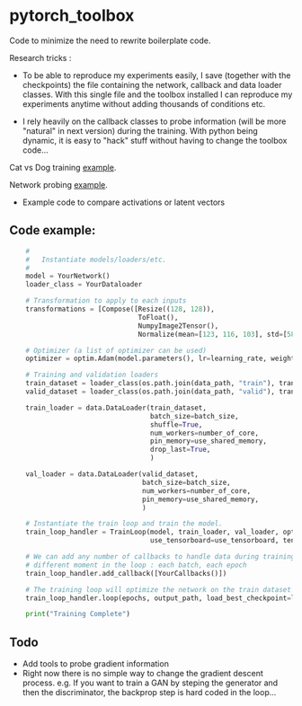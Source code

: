 # pytorch_toolbox

Code to minimize the need to rewrite boilerplate code.

Research tricks : 

- To be able to reproduce my experiments easily, I save (together with the checkpoints) the file containing the network, callback and data loader classes. With this single file and the toolbox installed I can reproduce my experiments anytime without adding thousands of conditions etc.

- I rely heavily on the callback classes to probe information (will be more "natural" in next version) during the training. With python being dynamic, it is easy to "hack" stuff without having to change the toolbox code...

Cat vs Dog training [example](examples/classification).

Network probing [example](examples/probe).
-   Example code to compare activations or latent vectors

## Code example:

```python
    #
    #   Instantiate models/loaders/etc.
    #
    model = YourNetwork()
    loader_class = YourDataloader

    # Transformation to apply to each inputs
    transformations = [Compose([Resize((128, 128)),
                                ToFloat(),
                                NumpyImage2Tensor(),
                                Normalize(mean=[123, 116, 103], std=[58, 57, 57])])]

    # Optimizer (a list of optimizer can be used)
    optimizer = optim.Adam(model.parameters(), lr=learning_rate, weight_decay=1e-5)

    # Training and validation loaders
    train_dataset = loader_class(os.path.join(data_path, "train"), transformations)
    valid_dataset = loader_class(os.path.join(data_path, "valid"), transformations)

    train_loader = data.DataLoader(train_dataset,
                                   batch_size=batch_size,
                                   shuffle=True,
                                   num_workers=number_of_core,
                                   pin_memory=use_shared_memory,
                                   drop_last=True,
                                   )

    val_loader = data.DataLoader(valid_dataset,
                                 batch_size=batch_size,
                                 num_workers=number_of_core,
                                 pin_memory=use_shared_memory,
                                 )

    # Instantiate the train loop and train the model.
    train_loop_handler = TrainLoop(model, train_loader, val_loader, optimizer, backend, gradient_clip,
                                   use_tensorboard=use_tensorboard, tensorboard_log_path=tensorboard_path)

    # We can add any number of callbacks to handle data during training methods of the callback are called at
    # different moment in the loop : each batch, each epoch
    train_loop_handler.add_callback([YourCallbacks()])

    # The training loop will optimize the network on the train dataset and run the validation
    train_loop_handler.loop(epochs, output_path, load_best_checkpoint=load_best)

    print("Training Complete")
```

## Todo
- Add tools to probe gradient information
- Right now there is no simple way to change the gradient descent process. e.g. If you want to train a GAN by steping the generator and then the discriminator, the backprop step is hard coded in the loop...
